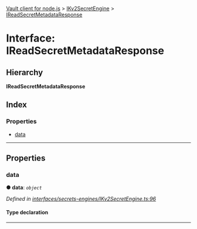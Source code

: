 [Vault client for node.js](../README.md) > [IKv2SecretEngine](../modules/ikv2secretengine.md) > [IReadSecretMetadataResponse](../interfaces/ikv2secretengine.ireadsecretmetadataresponse.md)

# Interface: IReadSecretMetadataResponse

## Hierarchy

**IReadSecretMetadataResponse**

## Index

### Properties

* [data](ikv2secretengine.ireadsecretmetadataresponse.md#data)

---

## Properties

<a id="data"></a>

###  data

**● data**: *`object`*

*Defined in [interfaces/secrets-engines/IKv2SecretEngine.ts:96](https://github.com/theogravity/vault-client/blob/38077d0/src/interfaces/secrets-engines/IKv2SecretEngine.ts#L96)*

#### Type declaration

___


